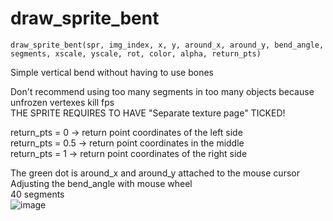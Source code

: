 # draw_sprite_bent
```draw_sprite_bent(spr, img_index, x, y, around_x, around_y, bend_angle, segments, xscale, yscale, rot, color, alpha, return_pts)```  
  
Simple vertical bend without having to use bones  
  
Don't recommend using too many segments in too many objects because unfrozen vertexes kill fps  
THE SPRITE REQUIRES TO HAVE "Separate texture page" TICKED!  
  
return_pts = 0   -> return point coordinates of the left side  
return_pts = 0.5 -> return point coordinates in the middle  
return_pts = 1   -> return point coordinates of the right side  
  
The green dot is around_x and around_y attached to the mouse cursor  
Adjusting the bend_angle with mouse wheel  
40 segments  
![image](https://i.postimg.cc/5yn0pCQc/ezgif-2-b48a104d230e.gif)
